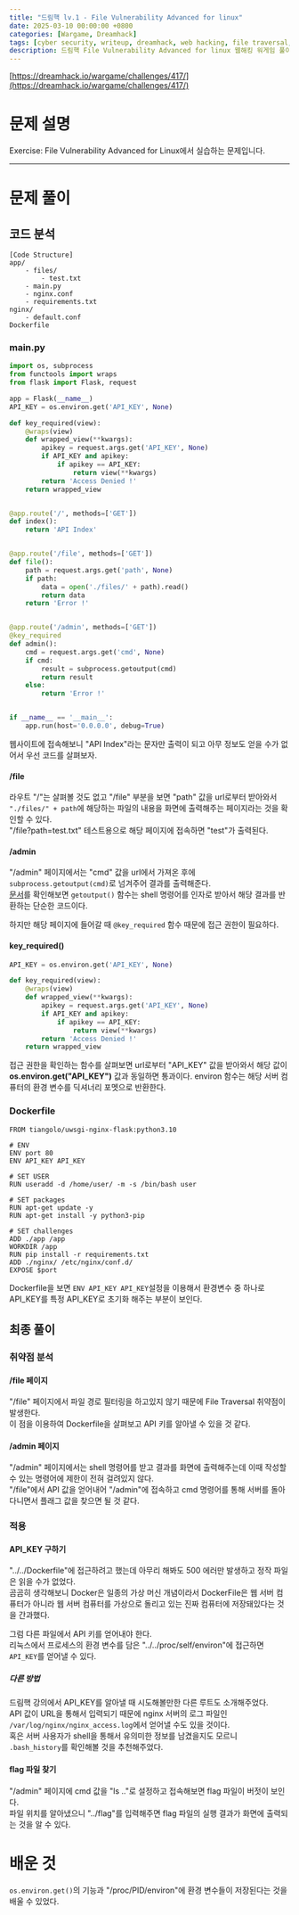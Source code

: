 ```yaml
---
title: "드림핵 lv.1 - File Vulnerability Advanced for linux"
date: 2025-03-10 00:00:00 +0800
categories: [Wargame, Dreamhack]
tags: [cyber security, writeup, dreamhack, web hacking, file traversal, linux] 
description: 드림핵 File Vulnerability Advanced for linux 웹해킹 워게임 풀이
---
```


[https://dreamhack.io/wargame/challenges/417/](https://dreamhack.io/wargame/challenges/417/)
# 문제 설명
Exercise: File Vulnerability Advanced for Linux에서 실습하는 문제입니다.

---
# 문제 풀이
## 코드 분석
```
[Code Structure]
app/
	- files/
		- test.txt
	- main.py
	- nginx.conf
	- requirements.txt
nginx/
	- default.conf
Dockerfile
```
### main.py
```python
import os, subprocess
from functools import wraps
from flask import Flask, request

app = Flask(__name__)
API_KEY = os.environ.get('API_KEY', None)

def key_required(view):
    @wraps(view)
    def wrapped_view(**kwargs):
        apikey = request.args.get('API_KEY', None)
        if API_KEY and apikey:
            if apikey == API_KEY:
                return view(**kwargs)
        return 'Access Denied !'
    return wrapped_view


@app.route('/', methods=['GET'])
def index():
    return 'API Index'


@app.route('/file', methods=['GET'])
def file():
    path = request.args.get('path', None)
    if path:
        data = open('./files/' + path).read()
        return data
    return 'Error !'


@app.route('/admin', methods=['GET'])
@key_required
def admin():
    cmd = request.args.get('cmd', None)
    if cmd:
        result = subprocess.getoutput(cmd)
        return result
    else:
        return 'Error !'


if __name__ == '__main__':
    app.run(host='0.0.0.0', debug=True)
```
웹사이트에 접속해보니 "API Index"라는 문자만 출력이 되고 아무 정보도 얻을 수가 없어서 우선 코드를 살펴보자.<br />
#### /file
라우트 "/"는 살펴볼 것도 없고 "/file" 부분을 보면 "path" 값을 url로부터 받아와서  `"./files/" + path`에 해당하는 파일의 내용을 화면에 출력해주는 페이지라는 것을 확인할 수 있다.<br />
"/file?path=test.txt" 테스트용으로 해당 페이지에 접속하면 "test"가 출력된다.<br />
#### /admin
"/admin" 페이지에서는 "cmd" 값을 url에서 가져온 후에 `subprocess.getoutput(cmd)`로 넘겨주어 결과를 출력해준다.<br />
[문서](https://docs.python.org/ko/3.13/library/subprocess.html#subprocess.getoutput)를 확인해보면 `getoutput()` 함수는 shell 명령어를 인자로 받아서 해당 결과를 반환하는 단순한 코드이다.<br />

하지만 해당 페이지에 들어갈 때 `@key_required` 함수 때문에 접근 권한이 필요하다.
#### key_required()
```python
API_KEY = os.environ.get('API_KEY', None)

def key_required(view):
    @wraps(view)
    def wrapped_view(**kwargs):
        apikey = request.args.get('API_KEY', None)
        if API_KEY and apikey:
            if apikey == API_KEY:
                return view(**kwargs)
        return 'Access Denied !'
    return wrapped_view
```
접근 권한을 확인하는 함수를 살펴보면 url로부터 "API_KEY" 값을 받아와서 해당 값이 **os.environ.get("API_KEY")** 값과 동일하면 통과이다. environ 함수는 해당 서버 컴퓨터의 환경 변수를 딕셔너리 포멧으로 반환한다.
### Dockerfile
```
FROM tiangolo/uwsgi-nginx-flask:python3.10

# ENV
ENV port 80
ENV API_KEY API_KEY

# SET USER
RUN useradd -d /home/user/ -m -s /bin/bash user

# SET packages
RUN apt-get update -y
RUN apt-get install -y python3-pip

# SET challenges
ADD ./app /app
WORKDIR /app
RUN pip install -r requirements.txt
ADD ./nginx/ /etc/nginx/conf.d/
EXPOSE $port
```
Dockerfile을 보면 `ENV API_KEY API_KEY`설정을 이용해서 환경변수 중 하나로 API_KEY를 특정 API_KEY로 초기화 해주는 부분이 보인다.
## 최종 풀이
### 취약점 분석
#### /file 페이지
"/file" 페이지에서 파일 경로 필터링을 하고있지 않기 때문에 File Traversal 취약점이 발생한다.<br />
이 점을 이용하여 Dockerfile을 살펴보고 API 키를 알아낼 수 있을 것 같다.
#### /admin 페이지
"/admin" 페이지에서는 shell 명령어를 받고 결과를 화면에 출력해주는데 이때 작성할 수 있는 명령어에 제한이 전혀 걸려있지 않다.<br />
"/file"에서 API 값을 얻어내어 "/admin"에 접속하고 cmd 명령어를 통해 서버를 돌아다니면서 플래그 값을 찾으면 될 것 같다.
### 적용
#### API_KEY 구하기
"../../Dockerfile"에 접근하려고 했는데 아무리 해봐도 500 에러만 발생하고 정작 파일은 읽을 수가 없었다. <br /> 곰곰히 생각해보니 Docker은 일종의 가상 머신 개념이라서 DockerFile은 웹 서버 컴퓨터가 아니라 웹 서버 컴퓨터를 가상으로 돌리고 있는 진짜 컴퓨터에 저장돼있다는 것을 간과했다.<br />

 그럼 다른 파일에서 API 키를 얻어내야 한다.<br />
 리눅스에서 프로세스의 환경 변수를 담은 "../../proc/self/environ"에 접근하면 `API_KEY`를 얻어낼 수 있다.

##### 다른 방법
드림핵 강의에서 API_KEY를 알아낼 때 시도해볼만한 다른 루트도 소개해주었다.<br />
API 값이 URL을 통해서 입력되기 때문에 nginx 서버의 로그 파일인 `/var/log/nginx/nginx_access.log`에서 얻어낼 수도 있을 것이다. <br />
혹은 서버 사용자가 shell을 통해서 유의미한 정보를 남겼을지도 모르니 `.bash_history`를 확인해볼 것을 추천해주었다.

#### flag 파일 찾기
"/admin" 페이지에 cmd 값을 "ls .."로 설정하고 접속해보면 flag 파일이 버젓이 보인다.<br />
파일 위치를 알아냈으니 "../flag"를 입력해주면 flag 파일의 실행 결과가 화면에 출력되는 것을 알 수 있다.
# 배운 것
`os.environ.get()`의 기능과 "/proc/PID/environ"에 환경 변수들이 저장된다는 것을 배울 수 있었다.